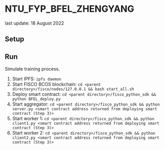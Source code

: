 # NTU_FYP_BFEL_ZHENGYANG
last update: 18 August 2022

## Setup

## Run
Simulate training process.
1. Start IPFS: ``` ipfs daemon ```
2. Start FISCO BCOS blockchain: ``` cd <parent directory>/fisco/nodes/127.0.0.1 && bash start_all.sh ```
3. Deploy smart contract: ``` cd <parent directory>/fisco_python_sdk && python BFEL_deploy.py ```
4. Start aggregator: ``` cd <parent directory>/fisco_python_sdk && python server.py <smart contract address returned from deploying smart contract (Step 3)> ```
5. Start worker 1: ``` cd <parent directory>/fisco_python_sdk && python client1.py <smart contract address returned from deploying smart contract (Step 3)> ```
6. Start worker 2: ``` cd <parent directory>/fisco_python_sdk && python client2.py <smart contract address returned from deploying smart contract (Step 3)> ```
